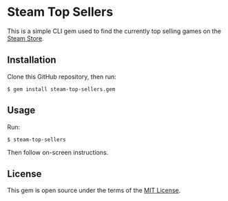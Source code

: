 # Steam Top Sellers

This is a simple CLI gem used to find the currently top selling games on the [Steam Store](http://store.steampowered.com/).

## Installation

Clone this GitHub repository, then run:

    $ gem install steam-top-sellers.gem

## Usage

Run:

    $ steam-top-sellers

Then follow on-screen instructions.

## License

This gem is open source under the terms of the [MIT License](http://opensource.org/licenses/MIT).
